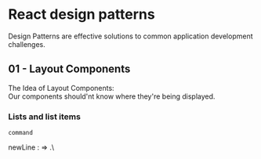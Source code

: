 # React design patterns

Design Patterns are effective solutions to common application development challenges.
 

## 01 - Layout Components
The Idea of Layout Components:\
Our components should'nt know where they're being displayed. 

### Lists and list items

`command`

newLine : => .\
